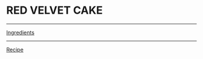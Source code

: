# RED VELVET CAKE
------------------

[Ingredients](ingredients.md)

-----------

[Recipe](recipe.md)
